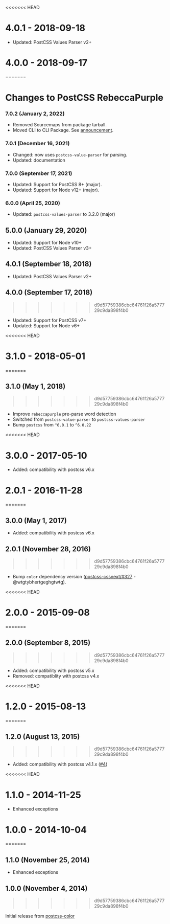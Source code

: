 <<<<<<< HEAD
# 4.0.1 - 2018-09-18

- Updated: PostCSS Values Parser v2+

# 4.0.0 - 2018-09-17
=======
# Changes to PostCSS RebeccaPurple

### 7.0.2 (January 2, 2022)

- Removed Sourcemaps from package tarball.
- Moved CLI to CLI Package. See [announcement](https://github.com/csstools/postcss-plugins/discussions/121).

### 7.0.1 (December 16, 2021)

- Changed: now uses `postcss-value-parser` for parsing.
- Updated: documentation

### 7.0.0 (September 17, 2021)

- Updated: Support for PostCSS 8+ (major).
- Updated: Support for Node v12+ (major).

### 6.0.0 (April 25, 2020)

- Updated: `postcss-values-parser` to 3.2.0 (major)

## 5.0.0 (January 29, 2020)

- Updated: Support for Node v10+
- Updated: PostCSS Values Parser v3+

## 4.0.1 (September 18, 2018)

- Updated: PostCSS Values Parser v2+

## 4.0.0 (September 17, 2018)
>>>>>>> d9d57759386cbc64761f26a577729c9da898f4b0

- Updated: Support for PostCSS v7+
- Updated: Support for Node v6+

<<<<<<< HEAD
# 3.1.0 - 2018-05-01
=======
## 3.1.0 (May 1, 2018)
>>>>>>> d9d57759386cbc64761f26a577729c9da898f4b0

- Improve `rebeccapurple` pre-parse word detection
- Switched from `postcss-value-parser` to `postcss-values-parser`
- Bump `postcss` from `^6.0.1` to `^6.0.22`

<<<<<<< HEAD
# 3.0.0 - 2017-05-10

- Added: compatibility with postcss v6.x

# 2.0.1 - 2016-11-28
=======
## 3.0.0 (May 1, 2017)

- Added: compatibility with postcss v6.x

## 2.0.1 (November 28, 2016)
>>>>>>> d9d57759386cbc64761f26a577729c9da898f4b0

- Bump `color` dependency version
([postcss-cssnext/#327](https://github.com/MoOx/postcss-cssnext/issues/327) - @wtgtybhertgeghgtwtg).

<<<<<<< HEAD
# 2.0.0 - 2015-09-08
=======
## 2.0.0 (September 8, 2015)
>>>>>>> d9d57759386cbc64761f26a577729c9da898f4b0

- Added: compatibility with postcss v5.x
- Removed: compatiblity with postcss v4.x

<<<<<<< HEAD
# 1.2.0 - 2015-08-13
=======
## 1.2.0 (August 13, 2015)
>>>>>>> d9d57759386cbc64761f26a577729c9da898f4b0

- Added: compatibility with postcss v4.1.x
([#4](https://github.com/postcss/postcss-color-rebeccapurple/pull/4))

<<<<<<< HEAD
# 1.1.0 - 2014-11-25

- Enhanced exceptions

# 1.0.0 - 2014-10-04
=======
## 1.1.0 (November 25, 2014)

- Enhanced exceptions

## 1.0.0 (November 4, 2014)
>>>>>>> d9d57759386cbc64761f26a577729c9da898f4b0

Initial release from [postcss-color](https://github.com/postcss/postcss-color)
